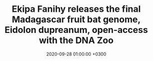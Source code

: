 ---
layout: post
title: Ekipa Fanihy releases the final Madagascar fruit bat genome, Eidolon dupreanum, open-access with the DNA Zoo
date: 2020-09-28 01:00:00 +0300
description:  Dr. Cara Brook joins Anderson Cooper and several leading researchers to discuss the role of bats as reservoir hosts for emerging pathogens, including COVID-19# Add post description (optional)
img: eidolon-dupreanum-duped.jpeg # Add image post (optional)
tags: [bats, zoonosis, COVID-19] # add tag
link: https://www.dnazoo.org/post/don-t-be-duped-by-eidolon-dupreanum
sitemap: false
---